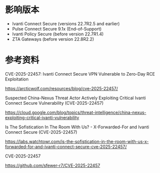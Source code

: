 # 影响版本

- Ivanti Connect Secure (versions 22.7R2.5 and earlier)
- Pulse Connect Secure 9.1x (End-of-Support)
- Ivanti Policy Secure (before version 22.7R1.4)
- ZTA Gateways (before version 22.8R2.2)

# 参考资料

CVE-2025-22457: Ivanti Connect Secure VPN Vulnerable to Zero-Day RCE Exploitation

https://arcticwolf.com/resources/blog/cve-2025-22457/

Suspected China-Nexus Threat Actor Actively Exploiting Critical Ivanti Connect Secure Vulnerability (CVE-2025-22457)

https://cloud.google.com/blog/topics/threat-intelligence/china-nexus-exploiting-critical-ivanti-vulnerability

Is The Sofistication In The Room With Us? - X-Forwarded-For and Ivanti Connect Secure (CVE-2025-22457)

https://labs.watchtowr.com/is-the-sofistication-in-the-room-with-us-x-forwarded-for-and-ivanti-connect-secure-cve-2025-22457/

CVE-2025-22457

https://github.com/sfewer-r7/CVE-2025-22457